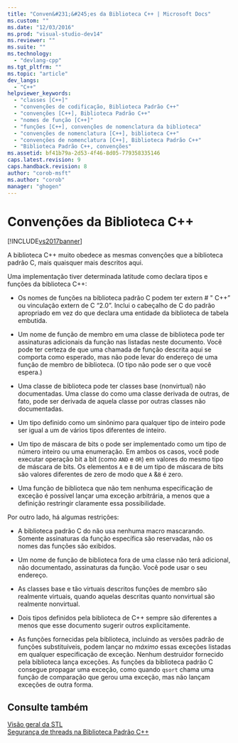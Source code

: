 ```yaml
---
title: "Conven&#231;&#245;es da Biblioteca C++ | Microsoft Docs"
ms.custom: ""
ms.date: "12/03/2016"
ms.prod: "visual-studio-dev14"
ms.reviewer: ""
ms.suite: ""
ms.technology: 
  - "devlang-cpp"
ms.tgt_pltfrm: ""
ms.topic: "article"
dev_langs: 
  - "C++"
helpviewer_keywords: 
  - "classes [C++]"
  - "convenções de codificação, Biblioteca Padrão C++"
  - "convenções [C++], Biblioteca Padrão C++"
  - "nomes de função [C++]"
  - "funções [C++], convenções de nomenclatura da biblioteca"
  - "convenções de nomenclatura [C++], biblioteca C++"
  - "convenções de nomenclatura [C++], Biblioteca Padrão C++"
  - "Biblioteca Padrão C++, convenções"
ms.assetid: bf41b79a-2d53-4f46-8d05-779358335146
caps.latest.revision: 9
caps.handback.revision: 8
author: "corob-msft"
ms.author: "corob"
manager: "ghogen"
---
```

# Conven&#231;&#245;es da Biblioteca C++
[!INCLUDE[vs2017banner](../assembler/inline/includes/vs2017banner.md)]

A biblioteca C\+\+ muito obedece as mesmas convenções que a biblioteca padrão C, mais quaisquer mais descritos aqui.  
  
 Uma implementação tiver determinada latitude como declara tipos e funções da biblioteca C\+\+:  
  
-   Os nomes de funções na biblioteca padrão C podem ter extern \# " C\+\+” ou vinculação extern de C “2.0”.  Inclui o cabeçalho de C do padrão apropriado em vez do que declara uma entidade da biblioteca de tabela embutida.  
  
-   Um nome de função de membro em uma classe de biblioteca pode ter assinaturas adicionais da função nas listadas neste documento.  Você pode ter certeza de que uma chamada de função descrita aqui se comporta como esperado, mas não pode levar do endereço de uma função de membro de biblioteca. \(O tipo não pode ser o que você espera.\)  
  
-   Uma classe de biblioteca pode ter classes base \(nonvirtual\) não documentadas.  Uma classe do como uma classe derivada de outras, de fato, pode ser derivada de aquela classe por outras classes não documentadas.  
  
-   Um tipo definido como um sinônimo para qualquer tipo de inteiro pode ser igual a um de vários tipos diferentes de inteiro.  
  
-   Um tipo de máscara de bits o pode ser implementado como um tipo de número inteiro ou uma enumeração.  Em ambos os casos, você pode executar operação bit a bit \(como `AND` e `OR`\) em valores do mesmo tipo de máscara de bits.  Os elementos `A` e `B` de um tipo de máscara de bits são valores diferentes de zero de modo que `A` &`B` é zero.  
  
-   Uma função de biblioteca que não tem nenhuma especificação de exceção é possível lançar uma exceção arbitrária, a menos que a definição restringir claramente essa possibilidade.  
  
 Por outro lado, há algumas restrições:  
  
-   A biblioteca padrão C do não usa nenhuma macro mascarando.  Somente assinaturas da função específica são reservadas, não os nomes das funções são exibidos.  
  
-   Um nome de função de biblioteca fora de uma classe não terá adicional, não documentado, assinaturas da função.  Você pode usar o seu endereço.  
  
-   As classes base e tão virtuais descritos funções de membro são realmente virtuais, quando aquelas descritas quanto nonvirtual são realmente nonvirtual.  
  
-   Dois tipos definidos pela biblioteca de C\+\+ sempre são diferentes a menos que esse documento sugerir outros explicitamente.  
  
-   As funções fornecidas pela biblioteca, incluindo as versões padrão de funções substituíveis, podem lançar no *máximo* essas exceções listadas em qualquer especificação de exceção.  Nenhum destruidor fornecido pela biblioteca lança exceções.  As funções da biblioteca padrão C consegue propagar uma exceção, como quando `qsort` chama uma função de comparação que gerou uma exceção, mas não lançam exceções de outra forma.  
  
## Consulte também  
 [Visão geral da STL](../standard-library/cpp-standard-library-overview.md)   
 [Segurança de threads na Biblioteca Padrão C\+\+](../standard-library/thread-safety-in-the-cpp-standard-library.md)